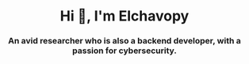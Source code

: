 <h1 align="center">Hi 👋, I'm Elchavopy</h1>
<h3 align="center">An avid researcher who is also a backend developer, with a passion for cybersecurity.</h3><br><br>
<a href="https://github.com/Vparonline/"> <!--
  <p align=center>
    <img src="https://github-widgetbox.vercel.app/api/profile?username=Vparonline&data=followers,repositories,stars,commits&" alt="">
  </p> -->
<!--
</a>
<li> Thesellix.site  <a href="https://thesellix.site/">Administrative Panel</a></li>
<br><br>
-->
<!--
<center>
<img src="https://lanyard-profile-readme.vercel.app/api/1067476859933179954?hideDiscrim=true&idleMessage=Probably%20doing%20something%20else..." width="600" height="300">
</center>
-->
